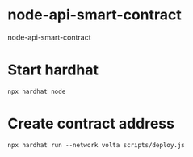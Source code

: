 # node-api-smart-contract
node-api-smart-contract

# Start hardhat
```
npx hardhat node
```

# Create contract address
```
npx hardhat run --network volta scripts/deploy.js
```